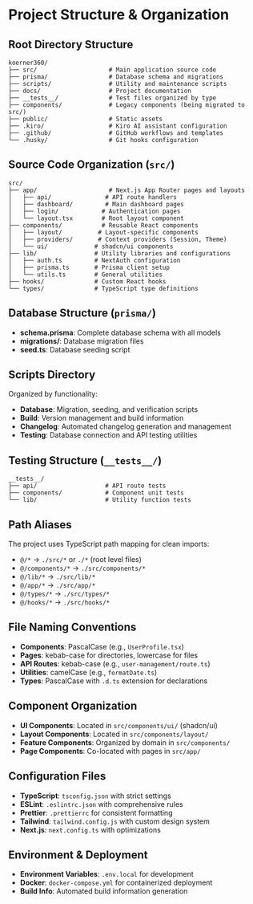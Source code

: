 # Project Structure & Organization

## Root Directory Structure

```
koerner360/
├── src/                    # Main application source code
├── prisma/                 # Database schema and migrations
├── scripts/                # Utility and maintenance scripts
├── docs/                   # Project documentation
├── __tests__/              # Test files organized by type
├── components/             # Legacy components (being migrated to src/)
├── public/                 # Static assets
├── .kiro/                  # Kiro AI assistant configuration
├── .github/                # GitHub workflows and templates
└── .husky/                 # Git hooks configuration
```

## Source Code Organization (`src/`)

```
src/
├── app/                    # Next.js App Router pages and layouts
│   ├── api/               # API route handlers
│   ├── dashboard/         # Main dashboard pages
│   ├── login/            # Authentication pages
│   └── layout.tsx        # Root layout component
├── components/           # Reusable React components
│   ├── layout/          # Layout-specific components
│   ├── providers/       # Context providers (Session, Theme)
│   └── ui/             # shadcn/ui components
├── lib/                # Utility libraries and configurations
│   ├── auth.ts         # NextAuth configuration
│   ├── prisma.ts       # Prisma client setup
│   └── utils.ts        # General utilities
├── hooks/              # Custom React hooks
└── types/              # TypeScript type definitions
```

## Database Structure (`prisma/`)

- **schema.prisma**: Complete database schema with all models
- **migrations/**: Database migration files
- **seed.ts**: Database seeding script

## Scripts Directory

Organized by functionality:
- **Database**: Migration, seeding, and verification scripts
- **Build**: Version management and build information
- **Changelog**: Automated changelog generation and management
- **Testing**: Database connection and API testing utilities

## Testing Structure (`__tests__/`)

```
__tests__/
├── api/                   # API route tests
├── components/            # Component unit tests
└── lib/                   # Utility function tests
```

## Path Aliases

The project uses TypeScript path mapping for clean imports:

- `@/*` → `./src/*` or `./*` (root level files)
- `@/components/*` → `./src/components/*`
- `@/lib/*` → `./src/lib/*`
- `@/app/*` → `./src/app/*`
- `@/types/*` → `./src/types/*`
- `@/hooks/*` → `./src/hooks/*`

## File Naming Conventions

- **Components**: PascalCase (e.g., `UserProfile.tsx`)
- **Pages**: kebab-case for directories, lowercase for files
- **API Routes**: kebab-case (e.g., `user-management/route.ts`)
- **Utilities**: camelCase (e.g., `formatDate.ts`)
- **Types**: PascalCase with `.d.ts` extension for declarations

## Component Organization

- **UI Components**: Located in `src/components/ui/` (shadcn/ui)
- **Layout Components**: Located in `src/components/layout/`
- **Feature Components**: Organized by domain in `src/components/`
- **Page Components**: Co-located with pages in `src/app/`

## Configuration Files

- **TypeScript**: `tsconfig.json` with strict settings
- **ESLint**: `.eslintrc.json` with comprehensive rules
- **Prettier**: `.prettierrc` for consistent formatting
- **Tailwind**: `tailwind.config.js` with custom design system
- **Next.js**: `next.config.ts` with optimizations

## Environment & Deployment

- **Environment Variables**: `.env.local` for development
- **Docker**: `docker-compose.yml` for containerized deployment
- **Build Info**: Automated build information generation